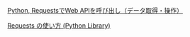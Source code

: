 [Python, RequestsでWeb APIを呼び出し（データ取得・操作）](https://note.nkmk.me/python-requests-web-api/)

[Requests の使い方 (Python Library)](https://qiita.com/sqrtxx/items/49beaa3795925e7de666)
